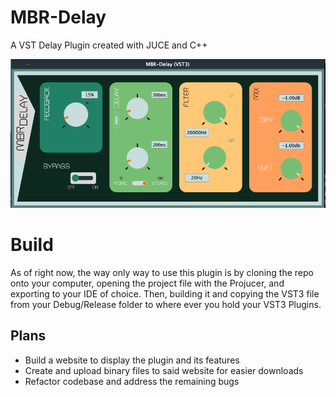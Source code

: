 # MBR-Delay
 A VST Delay Plugin created with JUCE and C++

 ![alt text](https://github.com/No-Reference-DSP/MBR-Delay/blob/main/Images/MBR-Delay.png?raw=true)

# Build
 As of right now, the way only way to use this plugin is by cloning the repo onto your computer, opening the project file with the Projucer, and exporting to your IDE of choice. Then, building it and copying the VST3 file from your Debug/Release folder to where ever you hold your VST3 Plugins.
 
## Plans
- Build a website to display the plugin and its features
- Create and upload binary files to said website for easier downloads
- Refactor codebase and address the remaining bugs

